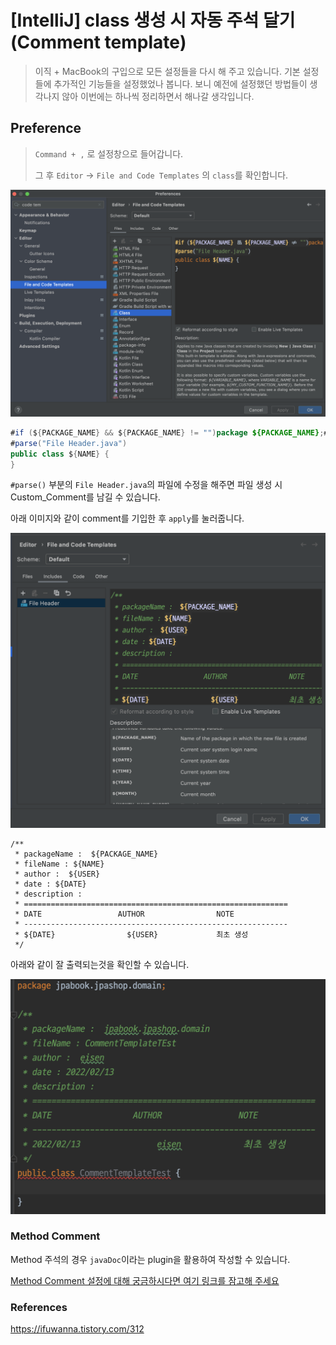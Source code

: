 # [IntelliJ] class 생성 시 자동 주석 달기(Comment template)

> 이직 + MacBook의 구입으로 모든 설정들을 다시 해 주고 있습니다. 기본 설정들에 추가적인 기능들을 설정했었나 봅니다. 보니 예전에 설정했던 방법들이 생각나지 않아 이번에는 하나씩 정리하면서 해나갈 생각입니다.

## Preference

> `Command + ,` 로 설정창으로 들어갑니다.
>
> 그 후 `Editor` -> `File and Code Templates` 의 `class`를 확인합니다.



![image-20220213145932012](https://raw.githubusercontent.com/KrGil/TIL/6fc32d8966f2057bb377ad396b0ae24695de1cdf/CS/IDETools/Intellij/Comment_Template.assets/image-20220213145932012.png)

```java
#if (${PACKAGE_NAME} && ${PACKAGE_NAME} != "")package ${PACKAGE_NAME};#end
#parse("File Header.java")
public class ${NAME} {
}
```

`#parse()` 부분의 `File Header.java`의 파일에 수정을 해주면 파일 생성 시 Custom_Comment를 남길 수 있습니다.

아래 이미지와 같이 comment를 기입한 후 `apply`를 눌러줍니다.

![image-20220213150852614](https://raw.githubusercontent.com/KrGil/TIL/6fc32d8966f2057bb377ad396b0ae24695de1cdf/CS/IDETools/Intellij/Comment_Template.assets/image-20220213150852614.png)

```
/**
 * packageName :  ${PACKAGE_NAME}
 * fileName : ${NAME}
 * author :  ${USER}
 * date : ${DATE} 
 * description :
 * ===========================================================
 * DATE                 AUTHOR                NOTE
 * -----------------------------------------------------------
 * ${DATE}                ${USER}             최초 생성
 */
```



아래와 같이 잘 출력되는것을 확인할 수 있습니다.

![image-20220213151946115](https://raw.githubusercontent.com/KrGil/TIL/6fc32d8966f2057bb377ad396b0ae24695de1cdf/CS/IDETools/Intellij/Comment_Template.assets/image-20220213151946115.png)





### Method Comment

Method 주석의 경우 `javaDoc`이라는 plugin을 활용하여 작성할 수 있습니다.

[Method Comment 설정에 대해 궁금하시다면 여기 링크를 잠고해 주세요](https://ifuwanna.tistory.com/312)



### References

https://ifuwanna.tistory.com/312

